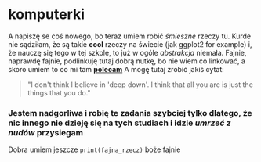 # komputerki 

A napiszę se coś nowego, bo teraz umiem robić _śmieszne_ rzeczy tu.
Kurde nie sądziłam, że są takie **cool** rzeczy na świecie (jak ggplot2 for example) i, że nauczę się tego w tej szkole, to już w ogóle _abstrakcja_ niemała. Fajnie, naprawdę fajnie, podlinkuję tutaj dobrą nutkę, bo nie wiem co linkować, a skoro umiem to co mi tam
[**polecam**](https://www.youtube.com/watch?v=dn4B3KkloS0)
A mogę tutaj zrobić jakiś cytat:
> "I don't think I believe in 'deep down'. I think that all you are is just the things that you do."

### Jestem **nadgorliwa** i robię te zadania szybciej tylko dlatego, że nic innego nie dzieję się na tych studiach i idzie _umrzeć z nudów_ przysiegam

Dobra umiem jeszcze `print(fajna_rzecz)` boże fajnie
